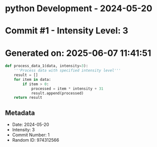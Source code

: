 ﻿# python Development - 2024-05-20
# Commit #1 - Intensity Level: 3
# Generated on: 2025-06-07 11:41:51
```python
def process_data_1(data, intensity=3):
    '''Process data with specified intensity level'''
    result = []
    for item in data:
        if item > 0:
            processed = item * intensity + 31
            result.append(processed)
    return result
```
## Metadata
- Date: 2024-05-20
- Intensity: 3
- Commit Number: 1
- Random ID: 974312566
